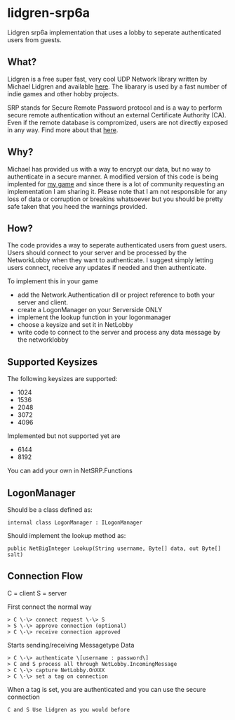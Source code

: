 lidgren-srp6a
=============

Lidgren srp6a implementation that uses a lobby to seperate authenticated users from guests.

What?
-------------
Lidgren is a free super fast, very cool UDP Network library written by Michael Lidgren 
and available [here][1]. The libarary is used by a fast number of indie games and other
hobby projects. 
	
[1]: http://code.google.com/p/lidgren-network-gen3/ "Lidgren on Google Code"
	
SRP stands for Secure Remote Password protocol and is a way to perform secure remote
authentication without an external Certificate Authority (CA). Even if the remote database
is compromized, users are not directly exposed in any way. Find more about that [here][2].

[2]: http://srp.stanford.edu/ "The Stanford SRP Homepage"

Why?
-------------
Michael has provided us with a way to encrypt our data, but no way to authenticate in a
secure manner. A modified version of this code is being implented for [my game][3] and 
since there is a lot of community requesting an implementation I am sharing it. Please 
note that I am not responsible for any loss of data or corruption or breakins whatsoever
but you should be pretty safe taken that you heed the warnings provided.

[3]: http://projectera.org "Epos of Realsm and Aliances"

How?
-------------
The code provides a way to seperate authenticated users from guest users. Users should
connect to your server and be processed by the NetworkLobby when they want to authenticate.
I suggest simply letting users connect, receive any updates if needed and then authenticate.

To implement this in your game
* add the Network.Authentication dll or project reference to both your server and client. 
* create a LogonManager on your Serverside ONLY
* implement the lookup function in your logonmanager
* choose a keysize and set it in NetLobby
* write code to connect to the server and process any data message by the networklobby
	
Supported Keysizes
--------------
The following keysizes are supported:
* 1024
* 1536
* 2048
* 3072
* 4096

Implemented but not supported yet are
* 6144
* 8192

You can add your own in NetSRP.Functions

LogonManager
----------------
Should be a class defined as:

	internal class LogonManager : ILogonManager
		
Should implement the lookup method as:

	public NetBigInteger Lookup(String username, Byte[] data, out Byte[] salt)

Connection Flow
-----------------
C = client
S = server

First connect the normal way 

	> C \-\> connect request \-\> S
	> S \-\> approve connection (optional)
	> C \-\> receive connection approved

Starts sending/receiving Messagetype Data
	
	> C \-\> authenticate \[username : password\]
	> C and S process all through NetLobby.IncomingMessage
	> C \-\> capture NetLobby.OnXXX
	> C \-\> set a tag on connection
	
When a tag is set, you are authenticated and you can use the secure connection
	
	C and S Use lidgren as you would before

